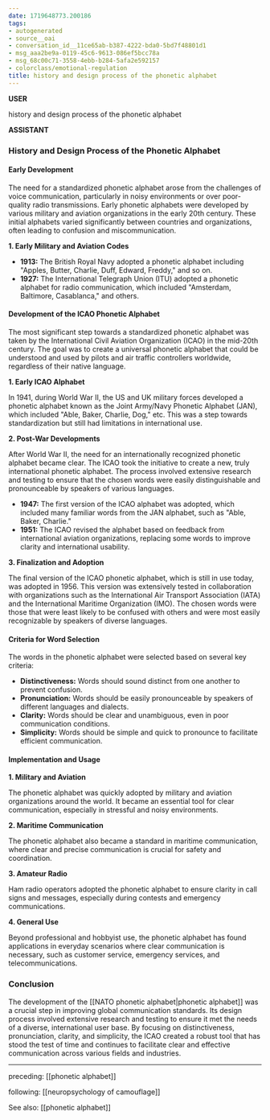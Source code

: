 ```yaml
---
date: 1719648773.200186
tags:
- autogenerated
- source__oai
- conversation_id__11ce65ab-b387-4222-bda0-5bd7f48801d1
- msg_aaa2be9a-0119-45c6-9613-086ef5bcc78a
- msg_68c00c71-3558-4ebb-b284-5afa2e592157
- colorclass/emotional-regulation
title: history and design process of the phonetic alphabet
---
```


**USER**

history and design process of the phonetic alphabet


**ASSISTANT**

### History and Design Process of the Phonetic Alphabet

#### Early Development

The need for a standardized phonetic alphabet arose from the challenges of voice communication, particularly in noisy environments or over poor-quality radio transmissions. Early phonetic alphabets were developed by various military and aviation organizations in the early 20th century. These initial alphabets varied significantly between countries and organizations, often leading to confusion and miscommunication.

**1. Early Military and Aviation Codes**

- **1913:** The British Royal Navy adopted a phonetic alphabet including "Apples, Butter, Charlie, Duff, Edward, Freddy," and so on.
- **1927:** The International Telegraph Union (ITU) adopted a phonetic alphabet for radio communication, which included "Amsterdam, Baltimore, Casablanca," and others.

#### Development of the ICAO Phonetic Alphabet

The most significant step towards a standardized phonetic alphabet was taken by the International Civil Aviation Organization (ICAO) in the mid-20th century. The goal was to create a universal phonetic alphabet that could be understood and used by pilots and air traffic controllers worldwide, regardless of their native language.

**1. Early ICAO Alphabet**

In 1941, during World War II, the US and UK military forces developed a phonetic alphabet known as the Joint Army/Navy Phonetic Alphabet (JAN), which included "Able, Baker, Charlie, Dog," etc. This was a step towards standardization but still had limitations in international use.

**2. Post-War Developments**

After World War II, the need for an internationally recognized phonetic alphabet became clear. The ICAO took the initiative to create a new, truly international phonetic alphabet. The process involved extensive research and testing to ensure that the chosen words were easily distinguishable and pronounceable by speakers of various languages.

- **1947:** The first version of the ICAO alphabet was adopted, which included many familiar words from the JAN alphabet, such as "Able, Baker, Charlie."
- **1951:** The ICAO revised the alphabet based on feedback from international aviation organizations, replacing some words to improve clarity and international usability.

**3. Finalization and Adoption**

The final version of the ICAO phonetic alphabet, which is still in use today, was adopted in 1956. This version was extensively tested in collaboration with organizations such as the International Air Transport Association (IATA) and the International Maritime Organization (IMO). The chosen words were those that were least likely to be confused with others and were most easily recognizable by speakers of diverse languages.

#### Criteria for Word Selection

The words in the phonetic alphabet were selected based on several key criteria:

- **Distinctiveness:** Words should sound distinct from one another to prevent confusion.
- **Pronunciation:** Words should be easily pronounceable by speakers of different languages and dialects.
- **Clarity:** Words should be clear and unambiguous, even in poor communication conditions.
- **Simplicity:** Words should be simple and quick to pronounce to facilitate efficient communication.

#### Implementation and Usage

**1. Military and Aviation**

The phonetic alphabet was quickly adopted by military and aviation organizations around the world. It became an essential tool for clear communication, especially in stressful and noisy environments.

**2. Maritime Communication**

The phonetic alphabet also became a standard in maritime communication, where clear and precise communication is crucial for safety and coordination.

**3. Amateur Radio**

Ham radio operators adopted the phonetic alphabet to ensure clarity in call signs and messages, especially during contests and emergency communications.

**4. General Use**

Beyond professional and hobbyist use, the phonetic alphabet has found applications in everyday scenarios where clear communication is necessary, such as customer service, emergency services, and telecommunications.

### Conclusion

The development of the [[NATO phonetic alphabet|phonetic alphabet]] was a crucial step in improving global communication standards. Its design process involved extensive research and testing to ensure it met the needs of a diverse, international user base. By focusing on distinctiveness, pronunciation, clarity, and simplicity, the ICAO created a robust tool that has stood the test of time and continues to facilitate clear and effective communication across various fields and industries.


---

preceding: [[phonetic alphabet]]  


following: [[neuropsychology of camouflage]]

See also: [[phonetic alphabet]]